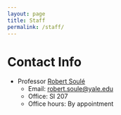 ```yaml
---
layout: page
title: Staff
permalink: /staff/
---
```


# Contact Info

* Professor [Robert Soul&eacute;](http://www.cs.yale.edu/homes/soule/)
  * Email: [robert.soule@yale.edu](mailto:robert.soule@yale.edu)
  * Office: SI 207
  * Office hours: By appointment

